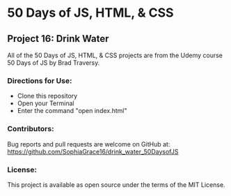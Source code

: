 # 50 Days of JS, HTML, & CSS 
## Project 16: Drink Water

All of the 50 Days of JS, HTML, & CSS projects are from the Udemy course 50 Days of JS by Brad Traversy.

### Directions for Use:

* Clone this repository
* Open your Terminal
* Enter the command "open index.html"

### Contributors:

Bug reports and pull requests are welcome on GitHub at:
https://github.com/SophiaGrace16/drink_water_50DaysofJS

### License:

This project is  available as open source under the terms of the MIT License.
